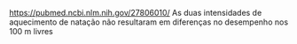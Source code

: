 https://pubmed.ncbi.nlm.nih.gov/27806010/
As duas intensidades de aquecimento de natação não resultaram em diferenças no desempenho nos 100 m livres
